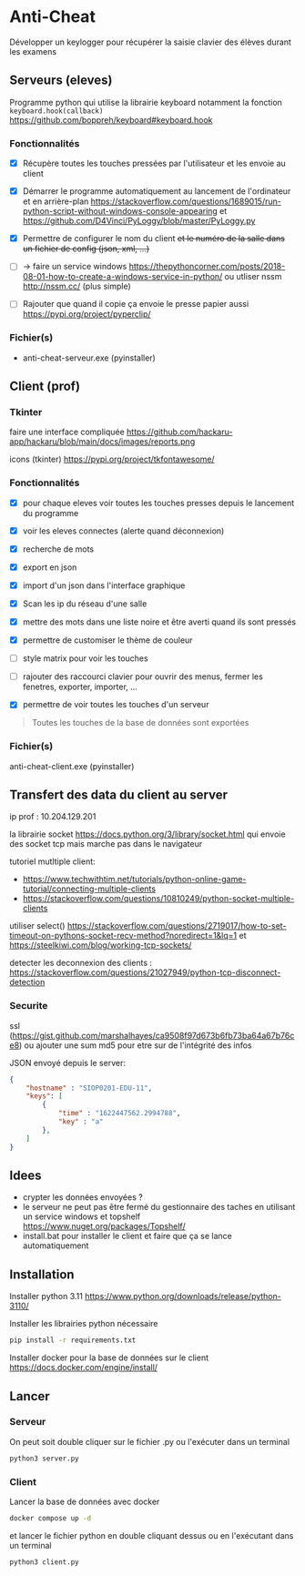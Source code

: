 # Anti-Cheat

Développer un keylogger pour récupérer la saisie clavier des élèves durant les examens

## Serveurs (eleves)

Programme python qui utilise la librairie keyboard notamment la fonction `keyboard.hook(callback)`  https://github.com/boppreh/keyboard#keyboard.hook

### Fonctionnalités

- [x] Récupère toutes les touches pressées par l'utilisateur et les envoie au client
- [x] Démarrer le programme automatiquement au lancement de l'ordinateur et en arrière-plan https://stackoverflow.com/questions/1689015/run-python-script-without-windows-console-appearing et https://github.com/D4Vinci/PyLoggy/blob/master/PyLoggy.py
- [x] Permettre de configurer le nom du client ~~et le numéro de la salle dans un fichier de config (json, xml, ...)~~

- [ ] -> faire un service windows https://thepythoncorner.com/posts/2018-08-01-how-to-create-a-windows-service-in-python/ ou utliser nssm http://nssm.cc/ (plus simple)
- [ ] Rajouter que quand il copie ça envoie le presse papier aussi https://pypi.org/project/pyperclip/

### Fichier(s)

- anti-cheat-serveur.exe (pyinstaller)

## Client (prof)

### Tkinter

faire une interface compliquée https://github.com/hackaru-app/hackaru/blob/main/docs/images/reports.png

icons (tkinter) https://pypi.org/project/tkfontawesome/

### Fonctionnalités

- [x] pour chaque eleves voir toutes les touches presses depuis le lancement du programme
- [x] voir les eleves connectes (alerte quand déconnexion)
- [x] recherche de mots
- [x] export en json
- [x] import d'un json dans l'interface graphique
- [x] Scan les ip du réseau d'une salle 
- [x] mettre des mots dans une liste noire et être averti quand ils sont pressés

- [x] permettre de customiser le thème de couleur
- [ ] style matrix pour voir les touches
- [ ] rajouter des raccourci clavier pour ouvrir des menus, fermer les fenetres, exporter, importer, ...

- [x] permettre de voir toutes les touches d'un serveur

> Toutes les touches de la base de données sont exportées

### Fichier(s)

anti-cheat-client.exe (pyinstaller)

## Transfert des data du client au server

ip prof : 10.204.129.201

la librairie socket https://docs.python.org/3/library/socket.html qui envoie des socket tcp mais marche pas dans le navigateur

tutoriel mutltiple client:
- https://www.techwithtim.net/tutorials/python-online-game-tutorial/connecting-multiple-clients
- https://stackoverflow.com/questions/10810249/python-socket-multiple-clients

utiliser select() https://stackoverflow.com/questions/2719017/how-to-set-timeout-on-pythons-socket-recv-method?noredirect=1&lq=1 et https://steelkiwi.com/blog/working-tcp-sockets/ 

detecter les deconnexion des clients : https://stackoverflow.com/questions/21027949/python-tcp-disconnect-detection

### Securite

ssl (https://gist.github.com/marshalhayes/ca9508f97d673b6fb73ba64a67b76ce8) ou ajouter une sum md5 pour etre sur de l'intégrité des infos

JSON envoyé depuis le server: 
```json
{
    "hostname" : "SIOP0201-EDU-11",
    "keys": [
        {
            "time" : "1622447562.2994788",
            "key" : "a"
        },
    ]
}
```

## Idees

- crypter les données envoyées ?
- le serveur ne peut pas être fermé du gestionnaire des taches en utilisant un service windows et topshelf https://www.nuget.org/packages/Topshelf/
- install.bat pour installer le client et faire que ça se lance automatiquement


## Installation

Installer python 3.11
https://www.python.org/downloads/release/python-3110/

Installer les librairies python nécessaire

```sh
pip install -r requirements.txt
```

Installer docker pour la base de données sur le client
https://docs.docker.com/engine/install/

## Lancer

### Serveur

On peut soit double cliquer sur le fichier .py ou l'exécuter dans un terminal

```sh
python3 server.py
```

### Client

Lancer la base de données avec docker

```sh
docker compose up -d
```

et lancer le fichier python en double cliquant dessus ou en l'exécutant dans un terminal

```sh
python3 client.py
```

